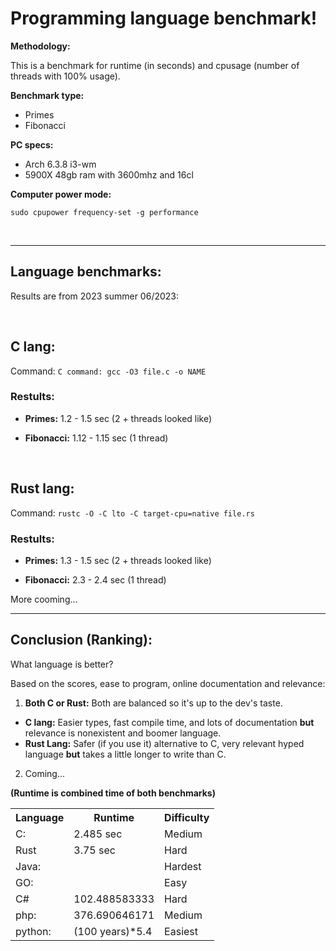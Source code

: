 # Programming language benchmark! 

**Methodology:**

This is a benchmark for runtime (in seconds) and cpusage (number of threads with 100% usage).

**Benchmark type:**
* Primes
* Fibonacci

**PC specs:**
* Arch 6.3.8 i3-wm
* 5900X 48gb ram with 3600mhz and 16cl

**Computer power mode:**

`sudo cpupower frequency-set -g performance`

<br/>
<hr/>

## **Language benchmarks:**
Results are from 2023 summer 06/2023:

<br/>

## **C lang:**

Command:
`C command: gcc -O3 file.c -o NAME`

### **Restults:**

* **Primes:** 1.2 - 1.5 sec (2 + threads looked like)

* **Fibonacci:** 1.12 - 1.15 sec (1 thread)

<br />

## **Rust lang:**

Command:
`rustc -O -C lto -C target-cpu=native file.rs`

### **Restults:**

* **Primes:** 1.3 - 1.5 sec (2 + threads looked like)

* **Fibonacci:** 2.3 - 2.4 sec (1 thread)


More cooming...
<hr/>

## Conclusion (Ranking):

What language is better?

Based on the scores, ease to program, online documentation and relevance:

1. **Both C or Rust:** Both are balanced so it's up to the dev's taste.
* **C lang:** Easier types, fast compile time, and lots of documentation **but** relevance is nonexistent and boomer language.
* **Rust Lang:** Safer (if you use it) alternative to C, very relevant hyped language **but** takes a little longer to write than C.

2. Coming...


**(Runtime is combined time of both benchmarks)**
<table>
<tbody>
    <th>Language</th>
    <th>Runtime</th>
    <th>Difficulty</th>
  <tr>
    <td>C:</td>
    <td>2.485 sec</td>
    <td>Medium</td>
  </tr>
  <tr>
    <td>Rust</td>
    <td>3.75 sec</td>
    <td>Hard</td>
  </tr>
  <tr>
    <td>Java:</td>
    <td></td>
    <td>Hardest</td>
  </tr>
  <tr>
    <td>GO:</td>
    <td></td>
    <td>Easy</td>
  </tr>

  <tr>
    <td>C#</td>
    <td>102.488583333</td>
    <td>Hard</td>
  </tr>
  <tr>
    <td>php:</td>
    <td>376.690646171</td>
    <td>Medium</td>
  </tr>
  <tr>
    <td>python:</td>
    <td>(100 years)*5.4</td>
    <td>Easiest</td>
  </tr>
</tbody>
</table>